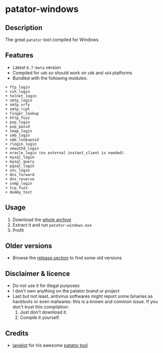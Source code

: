 patator-windows
=================

Description
-----------
The great `patator` tool compiled for Windows


Features
--------
* Latest `0.7-beta` version
* Compiled for `x86` so should work on `x86` and `x64` platforms
* Bundled with the following modules:
```
+ ftp_login
+ ssh_login
+ telnet_login
+ smtp_login
+ smtp_vrfy
+ smtp_rcpt
+ finger_lookup
+ http_fuzz
+ pop_login
+ pop_passd
+ imap_login
+ smb_login
+ smb_lookupsid
+ rlogin_login
+ vmauthd_login
+ oracle_login (no external instant_client is needed)
+ mysql_login
+ mysql_query
+ pgsql_login
+ vnc_login
+ dns_forward
+ dns_reverse
+ snmp_login
+ tcp_fuzz
+ dummy_test
```


Usage
-----
1. Download the [whole archive](https://github.com/maaaaz/patator-windows/archive/master.zip)
2. Extract it and run `patator-windows.exe`
3. Profit


Older versions
--------------
* Browse the [release section](https://github.com/maaaaz/patator-windows/releases) to find some old versions


Disclaimer & licence 
---------------------
* Do not use it for illegal purposes
* I don't own anything on the patator brand or project
* Last but not least, antivirus softwares might report some binaries as hacktools or even malwares: this is a known and common issue. If you don't trust this compilation: 
  1. Just don't download it.
  2. Compile it yourself.


Credits
-------
* [lanjelot](https://github.com/lanjelot) for his awesome [patator tool](https://github.com/lanjelot/patator)